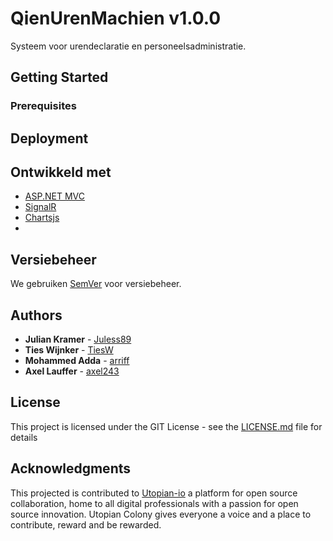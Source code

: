 # QienUrenMachien v1.0.0

Systeem voor urendeclaratie en personeelsadministratie.


## Getting Started


### Prerequisites


## Deployment


## Ontwikkeld met

- [ASP.NET MVC](https://dotnet.microsoft.com/apps/aspnet/mvc)
- [SignalR](https://dotnet.microsoft.com/apps/aspnet/signalr)
- [Chartsjs](https://www.chartjs.org/)
- []() 



## Versiebeheer

We gebruiken [SemVer](http://semver.org/) voor versiebeheer.

## Authors

* **Julian Kramer** - [Juless89](https://github.com/Juless89)
* **Ties Wijnker** - [TiesW](https://github.com/TiesW)
* **Mohammed Adda** - [arriff](https://github.com/arriff)
* **Axel Lauffer** - [axel243](https://github.com/axel243)

## License

This project is licensed under the GIT License - see the [LICENSE.md](LICENSE.md) file for details

## Acknowledgments

This projected is contributed to [Utopian-io](https://colony.utopian.io/) a platform for open source collaboration, home to all digital professionals with a passion for open source innovation. Utopian Colony gives everyone a voice and a place to contribute, reward and be rewarded.
